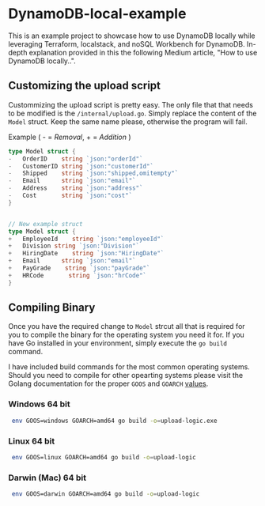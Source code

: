 # DynamoDB-local-example
This is an example project to showcase how to use DynamoDB locally while leveraging Terraform, localstack, and noSQL Workbench for DynamoDB. In-depth explanation provided in this the following Medium article, "How to use DynamoDB locally..".



## Customizing the upload script
Custommizing the upload script is pretty easy. The only file that that needs to be modified is the `/internal/upload.go`. Simply replace the content of the `Model` struct. Keep the same name please, otherwise the program will fail.

Example ( - = *Removal*, + = *Addition*   )
```go
type Model struct {
-	OrderID    string `json:"orderId"`
-	CustomerID string `json:"customerId"`
-	Shipped    string `json:"shipped,omitempty"`
-	Email      string `json:"email"`
-	Address    string `json:"address"`
-	Cost       string `json:"cost"`
}


// New example struct
type Model struct {
+	EmployeeId    string `json:"employeeId"`
+	Division string `json:"Division"`
+	HiringDate    string `json:"HiringDate"`
+	Email      string `json:"email"`
+	PayGrade    string `json:"payGrade"`
+   HRCode       string `json:"hrCode"`   
}

```

## Compiling Binary
Once you have the required change to `Model` strcut all that is required for you to compile the binary for the operating system you need it for. If you have Go installed in your environment, simply execute the `go build` command.

 I have included build commands for the most common operating systems. Should you need to compile for other opearting systems please visit the Golang documentation for the proper `GOOS` and `GOARCH` [values](https://golang.org/doc/install/source). 


### Windows 64 bit
```bash
 env GOOS=windows GOARCH=amd64 go build -o=upload-logic.exe
```

### Linux 64 bit
```bash
 env GOOS=linux GOARCH=amd64 go build -o=upload-logic
```

### Darwin (Mac) 64 bit
```bash
 env GOOS=darwin GOARCH=amd64 go build -o=upload-logic
```